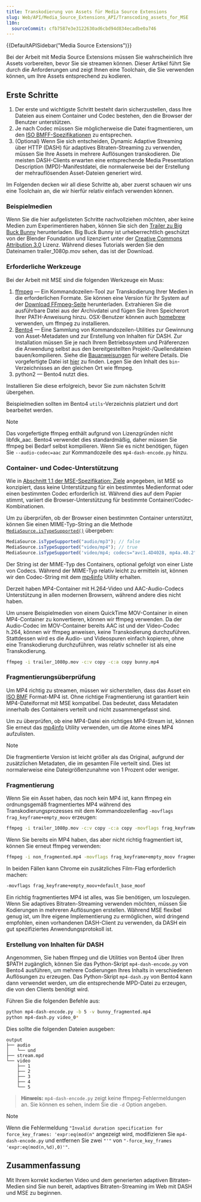 ```yaml
---
title: Transkodierung von Assets für Media Source Extensions
slug: Web/API/Media_Source_Extensions_API/Transcoding_assets_for_MSE
l10n:
  sourceCommit: cfb7587e3e3122630ad6cbd94d834ecadbe0a746
---
```


{{DefaultAPISidebar("Media Source Extensions")}}

Bei der Arbeit mit Media Source Extensions müssen Sie wahrscheinlich Ihre Assets vorbereiten, bevor Sie sie streamen können. Dieser Artikel führt Sie durch die Anforderungen und zeigt Ihnen eine Toolchain, die Sie verwenden können, um Ihre Assets entsprechend zu kodieren.

## Erste Schritte

1. Der erste und wichtigste Schritt besteht darin sicherzustellen, dass Ihre Dateien aus einem Container und Codec bestehen, den die Browser der Benutzer unterstützen.
2. Je nach Codec müssen Sie möglicherweise die Datei fragmentieren, um den [ISO BMFF-Spezifikationen](https://www.w3.org/TR/mse-byte-stream-format-isobmff/) zu entsprechen.
3. (Optional) Wenn Sie sich entscheiden, Dynamic Adaptive Streaming über HTTP (DASH) für adaptives Bitraten-Streaming zu verwenden, müssen Sie Ihre Assets in mehrere Auflösungen transkodieren. Die meisten DASH-Clients erwarten eine entsprechende Media Presentation Description (MPD)-Manifestdatei, die normalerweise bei der Erstellung der mehrauflösenden Asset-Dateien generiert wird.

Im Folgenden decken wir all diese Schritte ab, aber zuerst schauen wir uns eine Toolchain an, die wir hierfür relativ einfach verwenden können.

### Beispielmedien

Wenn Sie die hier aufgelisteten Schritte nachvollziehen möchten, aber keine Medien zum Experimentieren haben, können Sie sich den [Trailer zu Big Buck Bunny](https://web.archive.org/web/20161102172252id_/http://video.blendertestbuilds.de/download.php?file=download.blender.org/peach/trailer_1080p.mov) herunterladen. Big Buck Bunny ist urheberrechtlich geschützt von der Blender Foundation und lizenziert unter der [Creative Commons Attribution 3.0](https://creativecommons.org/licenses/by/3.0/) Lizenz. Während dieses Tutorials werden Sie den Dateinamen trailer_1080p.mov sehen, das ist der Download.

### Erforderliche Werkzeuge

Bei der Arbeit mit MSE sind die folgenden Werkzeuge ein Muss:

1. [ffmpeg](https://ffmpeg.org/) — Ein Kommandozeilen-Tool zur Transkodierung Ihrer Medien in die erforderlichen Formate. Sie können eine Version für Ihr System auf der [Download FFmpeg-Seite](https://ffmpeg.org/download.html) herunterladen. Extrahieren Sie die ausführbare Datei aus der Archivdatei und fügen Sie ihren Speicherort Ihrer PATH-Anweisung hinzu. OSX-Benutzer können auch [homebrew](https://brew.sh/) verwenden, um ffmpeg zu installieren.
2. [Bento4](https://github.com/axiomatic-systems/Bento4) — Eine Sammlung von Kommandozeilen-Utilities zur Gewinnung von Asset-Metadaten und zur Erstellung von Inhalten für DASH. Zur Installation müssen Sie je nach Ihrem Betriebssystem und Präferenzen die Anwendung selbst aus den bereitgestellten Projekt-/Quellendateien bauen/kompilieren. Siehe die [Bauanweisungen](https://github.com/axiomatic-systems/Bento4#building) für weitere Details. Die vorgefertigte Datei ist [hier](https://www.bento4.com/downloads/) zu finden. Legen Sie den Inhalt des `bin`-Verzeichnisses an den gleichen Ort wie ffmpeg.
3. python2 — Bento4 nutzt dies.

Installieren Sie diese erfolgreich, bevor Sie zum nächsten Schritt übergehen.

Beispielmedien sollten im Bento4 `utils`-Verzeichnis platziert und dort bearbeitet werden.

> [!NOTE]
> Das vorgefertigte ffmpeg enthält aufgrund von Lizenzgründen nicht libfdk_aac. Bento4 verwendet dies standardmäßig, daher müssen Sie ffmpeg bei Bedarf selbst kompilieren. Wenn Sie es nicht benötigen, fügen Sie `--audio-codec=aac` zur Kommandozeile des `mp4-dash-encode.py` hinzu.

### Container- und Codec-Unterstützung

Wie in [Abschnitt 1.1 der MSE-Spezifikation: Ziele](https://www.w3.org/TR/media-source/#goals) angegeben, ist MSE so konzipiert, dass keine Unterstützung für ein bestimmtes Medienformat oder einen bestimmten Codec erforderlich ist. Während dies auf dem Papier stimmt, variiert die Browser-Unterstützung für bestimmte Container/Codec-Kombinationen.

Um zu überprüfen, ob der Browser einen bestimmten Container unterstützt, können Sie einen MIME-Typ-String an die Methode [`MediaSource.isTypeSupported()`](/de/docs/Web/API/MediaSource/isTypeSupported_static) übergeben:

```js
MediaSource.isTypeSupported("audio/mp3"); // false
MediaSource.isTypeSupported("video/mp4"); // true
MediaSource.isTypeSupported('video/mp4; codecs="avc1.4D4028, mp4a.40.2"'); // true
```

Der String ist der MIME-Typ des Containers, optional gefolgt von einer Liste von Codecs. Während der MIME-Typ relativ leicht zu ermitteln ist, können wir den Codec-String mit dem [mp4info](https://nickdesaulniers.github.io/mp4info/) Utility erhalten.

Derzeit haben MP4-Container mit H.264-Video und AAC-Audio-Codecs Unterstützung in allen modernen Browsern, während andere dies nicht haben.

Um unsere Beispielmedien von einem QuickTime MOV-Container in einen MP4-Container zu konvertieren, können wir ffmpeg verwenden. Da der Audio-Codec im MOV-Container bereits AAC ist und der Video-Codec h.264, können wir ffmpeg anweisen, keine Transkodierung durchzuführen. Stattdessen wird es die Audio- und Videospuren einfach kopieren, ohne eine Transkodierung durchzuführen, was relativ schneller ist als eine Transkodierung.

```bash
ffmpeg -i trailer_1080p.mov -c:v copy -c:a copy bunny.mp4
```

### Fragmentierungsüberprüfung

Um MP4 richtig zu streamen, müssen wir sicherstellen, dass das Asset ein [ISO BMF](https://www.w3.org/TR/mse-byte-stream-format-isobmff/) Format-MP4 ist. Ohne richtige Fragmentierung ist garantiert kein MP4-Dateiformat mit MSE kompatibel. Das bedeutet, dass Metadaten innerhalb des Containers verteilt und nicht zusammengefasst sind.

Um zu überprüfen, ob eine MP4-Datei ein richtiges MP4-Stream ist, können Sie erneut das [mp4info](https://nickdesaulniers.github.io/mp4info/) Utility verwenden, um die Atome eines MP4 aufzulisten.

> [!NOTE]
> Die fragmentierte Version ist leicht größer als das Original, aufgrund der zusätzlichen Metadaten, die im gesamten File verteilt sind. Dies ist normalerweise eine Dateigrößenzunahme von 1 Prozent oder weniger.

### Fragmentierung

Wenn Sie ein Asset haben, das noch kein MP4 ist, kann ffmpeg ein ordnungsgemäß fragmentiertes MP4 während des Transkodierungsprozesses mit dem Kommandozeilenflag `-movflags frag_keyframe+empty_moov` erzeugen:

```bash
ffmpeg -i trailer_1080p.mov -c:v copy -c:a copy -movflags frag_keyframe+empty_moov bunny_fragmented.mp4
```

Wenn Sie bereits ein MP4 haben, das aber nicht richtig fragmentiert ist, können Sie erneut ffmpeg verwenden:

```bash
ffmpeg -i non_fragmented.mp4 -movflags frag_keyframe+empty_moov fragmented.mp4
```

In beiden Fällen kann Chrome ein zusätzliches Film-Flag erforderlich machen:

```bash
-movflags frag_keyframe+empty_moov+default_base_moof
```

Ein richtig fragmentiertes MP4 ist alles, was Sie benötigen, um loszulegen. Wenn Sie adaptives Bitraten-Streaming verwenden möchten, müssen Sie Kodierungen in mehreren Auflösungen erstellen. Während MSE flexibel genug ist, um Ihre eigene Implementierung zu ermöglichen, wird dringend empfohlen, einen vorhandenen DASH-Client zu verwenden, da DASH ein gut spezifiziertes Anwendungsprotokoll ist.

### Erstellung von Inhalten für DASH

Angenommen, Sie haben ffmpeg und die Utilities von Bento4 über Ihren $PATH zugänglich, können Sie das Python-Skript `mp4-dash-encode.py` von Bento4 ausführen, um mehrere Codierungen Ihres Inhalts in verschiedenen Auflösungen zu erzeugen. Das Python-Skript `mp4-dash.py` von Bento4 kann dann verwendet werden, um die entsprechende MPD-Datei zu erzeugen, die von den Clients benötigt wird.

Führen Sie die folgenden Befehle aus:

```bash
python mp4-dash-encode.py -b 5 -v bunny_fragmented.mp4
python mp4-dash.py video_0*
```

Dies sollte die folgenden Dateien ausgeben:

```plain
output
├── audio
│   └── und
├── stream.mpd
└── video
    ├── 1
    ├── 2
    ├── 3
    ├── 4
    └── 5
```

> **Hinweis:** `mp4-dash-encode.py` zeigt keine ffmpeg-Fehlermeldungen an. Sie können es sehen, indem Sie die `-d` Option angeben.

> [!NOTE]
> Wenn die Fehlermeldung `"Invalid duration specification for force_key_frames: 'expr:eq(mod(n"` angezeigt wird, modifizieren Sie `mp4-dash-encode.py` und entfernen Sie zwei `"'"` von `"-force_key_frames 'expr:eq(mod(n,%d),0)'"`.

## Zusammenfassung

Mit Ihrem korrekt kodierten Video und dem generierten adaptiven Bitraten-Medien sind Sie nun bereit, adaptives Bitraten-Streaming im Web mit DASH und MSE zu beginnen.
